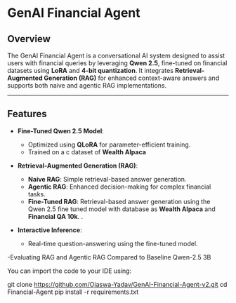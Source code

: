 # GenAI Financial Agent

## Overview
The GenAI Financial Agent is a conversational AI system designed to assist users with financial queries by leveraging **Qwen 2.5**, fine-tuned on financial datasets using **LoRA** and **4-bit quantization**. It integrates **Retrieval-Augmented Generation (RAG)** for enhanced context-aware answers and supports both naive and agentic RAG implementations.

---

## Features
- **Fine-Tuned Qwen 2.5 Model**:
  - Optimized using **QLoRA** for parameter-efficient training.
  - Trained on a c dataset of **Wealth Alpaca** 

- **Retrieval-Augmented Generation (RAG)**:
  - **Naive RAG**: Simple retrieval-based answer generation.
  - **Agentic RAG**: Enhanced decision-making for complex financial tasks.
  -  **Fine-Tuned RAG**: Retrieval-based answer generation using the Qwen 2.5 fine tuned model with database as **Wealth Alpaca** and **Financial QA 10k**. .

- **Interactive Inference**:
  - Real-time question-answering using the fine-tuned model.


-Evaluating RAG and Agentic RAG Compared to Baseline Qwen-2.5 3B

You can import the code to your IDE using:

git clone https://github.com/Ojaswa-Yadav/GenAI-Financial-Agent-v2.git
cd Financial-Agent
pip install -r requirements.txt
